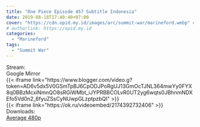 ```yaml
---
title: "One Piece Episode 457 Subtitle Indonesia"
date: 2019-08-18T17:40:40+07:00
cover: "https://cdn.opid.my.id/images/arc/summit-war/marineford.webp" # Optional, cover
# authorlink: https://opid.my.id
categories:
  - "Marineford"
tags:
  - "Summit War"
---
```

<div class="ui menu violet borderless inverted">
  <div class="header item active">
        Stream:
    </div>
  <a class="active item" data-tab="google">
    <i class="google drive icon"></i> Google
  </a>
  <a class="item nounderline" data-tab="mirror">
    <i class="odnoklassniki icon"></i> Mirror
  </a>
</div>
<div class="ui bottom attached tab segment active" style="border:0 !important;" data-tab="google">
{{< iframe link="https://www.blogger.com/video.g?token=AD6v5dx5V0GSmTpBJ6CpODJPoRgUJ13GmOcTJNL364mwYy0FYX8q0BBzMcxiNmnQO8sRGiWMbt_iJYPRBBCOLvR0UT2yg6wqts0JBhnmNDXEfo5Vd0n2_6fyuZSsCyNUwpGLzptpzbQI" >}}
</div>
<div class="ui bottom attached tab segment" style="border:0 !important;" data-tab="mirror">
{{< iframe link="https://ok.ru/videoembed/2174392732406" >}}
</div>
<div class="ui menu violet borderless inverted">
  <div class="header item active">
        Downloads:
    </div>
  <a class="item nounderline" href="https://ouo.io/6VGAIJ" target="_blank" rel="dofollow"><i class="google drive icon"></i>
    Average 480p</a>
</div>
